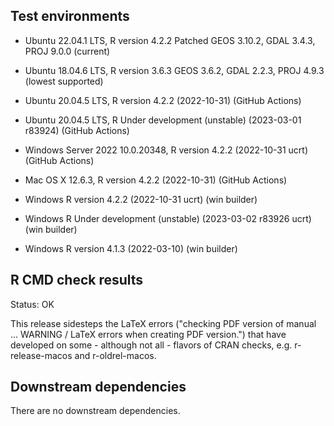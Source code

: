 ## Test environments
* Ubuntu 22.04.1 LTS, R version 4.2.2 Patched GEOS 3.10.2, GDAL 3.4.3, PROJ 9.0.0 (current)
* Ubuntu 18.04.6 LTS, R version 3.6.3 GEOS 3.6.2, GDAL 2.2.3, PROJ 4.9.3 (lowest supported)

* Ubuntu 20.04.5 LTS, R version 4.2.2 (2022-10-31) (GitHub Actions)
* Ubuntu 20.04.5 LTS, R Under development (unstable) (2023-03-01 r83924) (GitHub Actions)
* Windows Server 2022 10.0.20348, R version 4.2.2 (2022-10-31 ucrt) (GitHub Actions)
* Mac OS X 12.6.3, R version 4.2.2 (2022-10-31) (GitHub Actions)

* Windows R version 4.2.2 (2022-10-31 ucrt) (win builder)
* Windows R Under development (unstable) (2023-03-02 r83926 ucrt) (win builder) 
* Windows R version 4.1.3 (2022-03-10) (win builder)

## R CMD check results
Status: OK

This release sidesteps the LaTeX errors ("checking PDF version of manual ... WARNING / LaTeX errors when creating PDF version.") that have developed on some - although not all - flavors of CRAN checks, e.g. r-release-macos and r-oldrel-macos.

## Downstream dependencies
There are no downstream dependencies.

